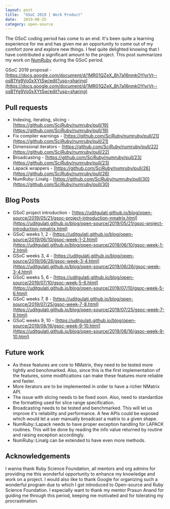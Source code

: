 ```yaml
---
layout: post
title:  "GSoC 2019 | Work Product"
date:   2019-08-25
category: open-source
---
```


The GSoC coding period has come to an end. It's been quite a learning experience for me and has given me an opportunity to come out of my comfort zone and explore new things. I feel quite delighted knowing that I have contributed a significant amount to the project. This post summarizes my work on [NumRuby]() during the GSoC period.

GSoC 2019 proposal - [https://docs.google.com/document/d/1MR01QZeX_8h7a16nmkOYlyrVt--osB1Yg9Vo0xXYtSw/edit?usp=sharing](https://docs.google.com/document/d/1MR01QZeX_8h7a16nmkOYlyrVt--osB1Yg9Vo0xXYtSw/edit?usp=sharing)

## Pull requests

+   Indexing, iterating, slicing - [https://github.com/SciRuby/numruby/pull/19](https://github.com/SciRuby/numruby/pull/19)
+   Fix compiler warnings - [https://github.com/SciRuby/numruby/pull/21](https://github.com/SciRuby/numruby/pull/21)
+   Dimensional iterators - [https://github.com/SciRuby/numruby/pull/22](https://github.com/SciRuby/numruby/pull/22)
+   Broadcasting - [https://github.com/SciRuby/numruby/pull/23](https://github.com/SciRuby/numruby/pull/23)
+   Lapack wrappers - [https://github.com/SciRuby/numruby/pull/26](https://github.com/SciRuby/numruby/pull/26)
+   NumRuby::Linalg - [https://github.com/SciRuby/numruby/pull/30](https://github.com/SciRuby/numruby/pull/30)

## Blog Posts

+   GSoC project introduction - [https://uditgulati.github.io/blog/open-source/2019/05/21/gsoc-project-introduction-nmatrix.html](https://uditgulati.github.io/blog/open-source/2019/05/21/gsoc-project-introduction-nmatrix.html)
+   GSoC weeks 1, 2 - [https://uditgulati.github.io/blog/open-source/2019/06/10/gsoc-week-1-2.html](https://uditgulati.github.io/blog/open-source/2019/06/10/gsoc-week-1-2.html)
+   GSoC weeks 3, 4 - [https://uditgulati.github.io/blog/open-source/2019/06/26/gsoc-week-3-4.html](https://uditgulati.github.io/blog/open-source/2019/06/26/gsoc-week-3-4.html)
+   GSoC weeks 5, 6 - [https://uditgulati.github.io/blog/open-source/2019/07/10/gsoc-week-5-6.html](https://uditgulati.github.io/blog/open-source/2019/07/10/gsoc-week-5-6.html)
+   GSoC weeks 7, 8 - [https://uditgulati.github.io/blog/open-source/2019/07/25/gsoc-week-7-8.html](https://uditgulati.github.io/blog/open-source/2019/07/25/gsoc-week-7-8.html)
+   GSoC weeks 9, 10 - [https://uditgulati.github.io/blog/open-source/2019/08/16/gsoc-week-9-10.html](https://uditgulati.github.io/blog/open-source/2019/08/16/gsoc-week-9-10.html)

## Future work

+   As these features are core to NMatrix, they need to be tested more tightly and benchmarked. Also, since this is the first implementation of the features, some modifications can make these features more reliable and faster.
+   More iterators are to be implemented in order to have a richer NMatrix API.
+   The issue with slicing needs to be fixed soon. Also, need to standardize the formatting used for slice range specification.
+   Broadcasting needs to be tested and benchmarked. This will let us improve it's reliability and performance. A few APIs could be exposed which would let a user manually broadcast a matrix to a given shape.
+   NumRuby::Lapack needs to have proper exception handling for LAPACK routines. This will be done by reading the info value returned by routine and raising exception accordingly.
+   NumRuby::Linalg can be extended to have even more methods.

## Acknowledgements

I wanna thank Ruby Science Foundation, all mentors and org admins for providing me this wonderful opportunity to enhance my knowledge and work on a project. I would also like to thank Google for organizing such a wonderful program due to which I got introduced to Open-source and Ruby Science Foundation. I especially want to thank my mentor Prasun Anand for guiding me through this period, keeping me motivated and for tolerating my procrastination.